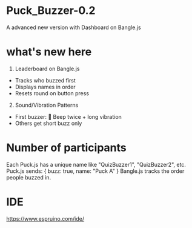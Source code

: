 # Puck_Buzzer-0.2
A advanced new version with Dashboard on Bangle.js

# what's new here
1. Leaderboard on Bangle.js

- Tracks who buzzed first
- Displays names in order
- Resets round on button press

2. Sound/Vibration Patterns

- First buzzer: 🎵 Beep twice + long vibration
- Others get short buzz only

# Number of participants
Each Puck.js has a unique name like "QuizBuzzer1", "QuizBuzzer2", etc.
Puck.js sends: { buzz: true, name: "Puck A" }
Bangle.js tracks the order people buzzed in.

# IDE
https://www.espruino.com/ide/



